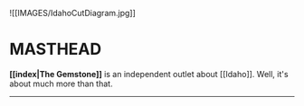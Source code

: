 ![[IMAGES/IdahoCutDiagram.jpg]]

# MASTHEAD

**[[index|The Gemstone]]** is an independent outlet about [[Idaho]]. Well, it's about much more than that.

---

